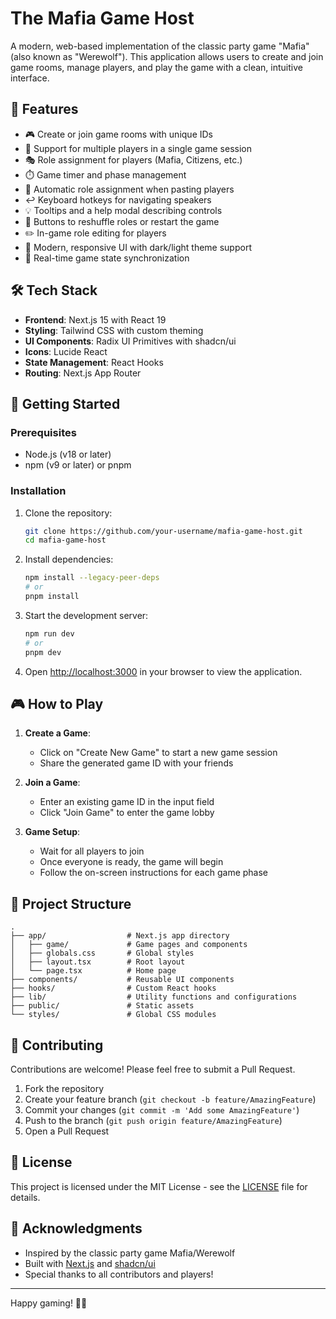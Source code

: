 # The Mafia Game Host

A modern, web-based implementation of the classic party game "Mafia" (also known as "Werewolf"). This application allows users to create and join game rooms, manage players, and play the game with a clean, intuitive interface.

## 🚀 Features

- 🎮 Create or join game rooms with unique IDs
- 👥 Support for multiple players in a single game session
- 🎭 Role assignment for players (Mafia, Citizens, etc.)
- ⏱️ Game timer and phase management
- 🔀 Automatic role assignment when pasting players
- ↩️ Keyboard hotkeys for navigating speakers
- 💡 Tooltips and a help modal describing controls
- 🔁 Buttons to reshuffle roles or restart the game
- ✏️ In-game role editing for players
- 🎨 Modern, responsive UI with dark/light theme support
- 🔄 Real-time game state synchronization

## 🛠️ Tech Stack

- **Frontend**: Next.js 15 with React 19
- **Styling**: Tailwind CSS with custom theming
- **UI Components**: Radix UI Primitives with shadcn/ui
- **Icons**: Lucide React
- **State Management**: React Hooks
- **Routing**: Next.js App Router

## 🚀 Getting Started

### Prerequisites

- Node.js (v18 or later)
- npm (v9 or later) or pnpm

### Installation

1. Clone the repository:
   ```bash
   git clone https://github.com/your-username/mafia-game-host.git
   cd mafia-game-host
   ```

2. Install dependencies:
   ```bash
   npm install --legacy-peer-deps
   # or
   pnpm install
   ```

3. Start the development server:
   ```bash
   npm run dev
   # or
   pnpm dev
   ```

4. Open [http://localhost:3000](http://localhost:3000) in your browser to view the application.

## 🎮 How to Play

1. **Create a Game**:
   - Click on "Create New Game" to start a new game session
   - Share the generated game ID with your friends

2. **Join a Game**:
   - Enter an existing game ID in the input field
   - Click "Join Game" to enter the game lobby

3. **Game Setup**:
   - Wait for all players to join
   - Once everyone is ready, the game will begin
   - Follow the on-screen instructions for each game phase

## 📂 Project Structure

```
.
├── app/                  # Next.js app directory
│   ├── game/             # Game pages and components
│   ├── globals.css       # Global styles
│   ├── layout.tsx        # Root layout
│   └── page.tsx          # Home page
├── components/           # Reusable UI components
├── hooks/                # Custom React hooks
├── lib/                  # Utility functions and configurations
├── public/               # Static assets
└── styles/               # Global CSS modules
```

## 🤝 Contributing

Contributions are welcome! Please feel free to submit a Pull Request.

1. Fork the repository
2. Create your feature branch (`git checkout -b feature/AmazingFeature`)
3. Commit your changes (`git commit -m 'Add some AmazingFeature'`)
4. Push to the branch (`git push origin feature/AmazingFeature`)
5. Open a Pull Request

## 📄 License

This project is licensed under the MIT License - see the [LICENSE](LICENSE) file for details.

## 🙏 Acknowledgments

- Inspired by the classic party game Mafia/Werewolf
- Built with [Next.js](https://nextjs.org/) and [shadcn/ui](https://ui.shadcn.com/)
- Special thanks to all contributors and players!

---

Happy gaming! 🎲✨
